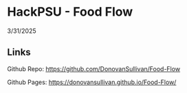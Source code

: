 # HackPSU - Food Flow
3/31/2025

## Links

Github Repo: https://github.com/DonovanSullivan/Food-Flow

Github Pages: https://donovansullivan.github.io/Food-Flow/

